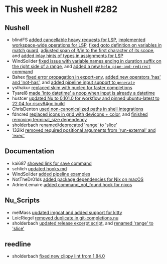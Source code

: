 # This week in Nushell #282

## Nushell

- blindFS [added cancellable heavy requests for LSP](https://github.com/nushell/nushell/pull/14851), [implemented workspace-wide operations for LSP](https://github.com/nushell/nushell/pull/14837), [fixed goto definition on variables in match guard](https://github.com/nushell/nushell/pull/14818), [adjusted span of $it/$in to the first character of its scope](https://github.com/nushell/nushell/pull/14817), and [added inlay hints of types in assignments for LSP](https://github.com/nushell/nushell/pull/14809)
- WindSoilder [fixed issue with variable names ending in duration suffix on the right side of a range](https://github.com/nushell/nushell/pull/14848), and [added a new `help pipe-and-redirect` command](https://github.com/nushell/nushell/pull/14821)
- Bahex [fixed error propagation in export-env](https://github.com/nushell/nushell/pull/14847), [added new operators 'has' and 'not-has'](https://github.com/nushell/nushell/pull/14841), and [added pipeline input support to `generate`](https://github.com/nushell/nushell/pull/14804)
- ysthakur [replaced skim with nucleo for faster completions](https://github.com/nushell/nushell/pull/14846)
- Tyarel8 [made 'into datetime' a noop when input is already a datetime](https://github.com/nushell/nushell/pull/14845)
- hustcer [updated Nu to 0.101.0 for workflow and pinned ubuntu-latest to 22.04 for riscv64gc build](https://github.com/nushell/nushell/pull/14835)
- ChrisDenton [used non-canonicalized paths in shell integrations](https://github.com/nushell/nushell/pull/14832)
- fdncred [replaced icons in grid with devicons + color](https://github.com/nushell/nushell/pull/14827), and [finished removing terminal_size dependency](https://github.com/nushell/nushell/pull/14819)
- sholderbach [renamed/deprecated 'range' to 'slice'](https://github.com/nushell/nushell/pull/14825)
- 132ikl [removed required positional arguments from 'run-external' and 'exec'](https://github.com/nushell/nushell/pull/14765)

## Documentation

- kai687 [showed link for save command](https://github.com/nushell/nushell.github.io/pull/1750)
- schlich [updated hooks.md](https://github.com/nushell/nushell.github.io/pull/1749)
- WindSoilder [added pipeline examples](https://github.com/nushell/nushell.github.io/pull/1748)
- NotTheDr01ds [added package dependencies for Nix on macOS](https://github.com/nushell/nushell.github.io/pull/1746)
- AdrienLemaire [added command_not_found hook for nixos](https://github.com/nushell/nushell.github.io/pull/1745)

## Nu_Scripts

- melMass [updated imgcat and added support for kitty](https://github.com/nushell/nu_scripts/pull/1017)
- LoicRiegel [removed duplicate in git-completions.nu](https://github.com/nushell/nu_scripts/pull/1016)
- sholderbach [updated release excerpt script](https://github.com/nushell/nu_scripts/pull/1015), and [renamed 'range' to 'slice'](https://github.com/nushell/nu_scripts/pull/1014)

## reedline

- sholderbach [fixed new clippy lint from 1.84.0](https://github.com/nushell/reedline/pull/872)
